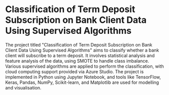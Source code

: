 # Classification of Term Deposit Subscription on Bank Client Data Using Supervised Algorithms
The project titled "Classification of Term Deposit Subscription on Bank Client Data Using Supervised Algorithms" aims to classify whether a bank client will subscribe to a term deposit. It involves statistical analysis and feature analysis of the data, using SMOTE to handle class imbalance. Various supervised algorithms are applied to perform the classification, with cloud computing support provided via Azure Studio. The project is implemented in Python using Jupyter Notebook, and tools like TensorFlow, Keras, Pandas, NumPy, Scikit-learn, and Matplotlib are used for modelling and visualisation.

